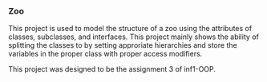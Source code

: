 ### Zoo
This project is used to model the structure of a zoo using the attributes of classes, subclasses, and interfaces. This project mainly shows the ability of splitting the classes to by setting approriate hierarchies and store the variables in the proper class with proper access modifiers.

This project was designed to be the assignment 3 of inf1-OOP.